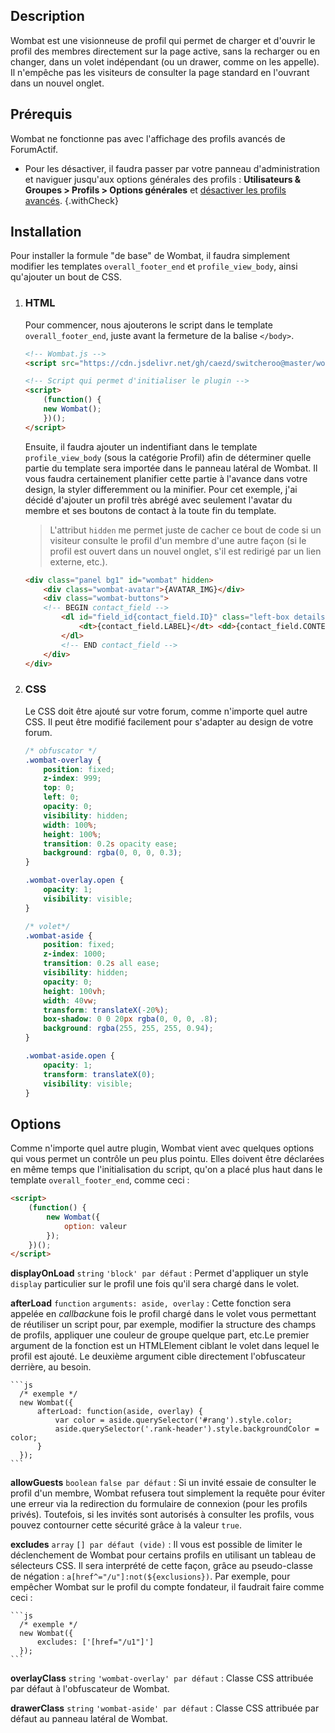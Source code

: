 ## Description

Wombat est une visionneuse de profil qui permet de charger et d'ouvrir le profil des membres directement sur la page active, sans la recharger ou en changer, dans un volet indépendant (ou un drawer, comme on les appelle). Il n'empêche pas les visiteurs de consulter la page standard en l'ouvrant dans un nouvel onglet.

## Prérequis

Wombat ne fonctionne pas avec l'affichage des profils avancés de ForumActif.

* Pour les désactiver, il faudra passer par votre panneau d'administration et naviguer jusqu'aux options générales des profils : **Utilisateurs & Groupes > Profils > Options générales** et [désactiver les profils avancés](https://i.imgur.com/uqvPrAf.png).
{.withCheck}

## Installation

Pour installer la formule "de base" de Wombat, il faudra simplement modifier les templates `overall_footer_end` et `profile_view_body`, ainsi qu'ajouter un bout de CSS.

1. ### HTML

	Pour commencer, nous ajouterons le script dans le template `overall_footer_end`, juste avant la fermeture de la balise `</body>`.

	```html
	<!-- Wombat.js -->
	<script src="https://cdn.jsdelivr.net/gh/caezd/switcheroo@master/wombat.js"></script>

	<!-- Script qui permet d'initialiser le plugin -->
	<script>
	    (function() {
		new Wombat();
	    })();
	</script>
	```

	Ensuite, il faudra ajouter un indentifiant dans le template `profile_view_body` (sous la catégorie Profil) afin de déterminer quelle partie du template sera importée dans le panneau latéral de Wombat. Il vous faudra certainement planifier cette partie à l'avance dans votre design, la styler differemment ou la minifier. Pour cet exemple, j'ai décidé d'ajouter un profil très abrégé avec seulement l'avatar du membre et ses boutons de contact à la toute fin du template.

	> L'attribut `hidden` me permet juste de cacher ce bout de code si un visiteur consulte le profil d'un membre d'une autre façon (si le profil est ouvert dans un nouvel onglet, s'il est redirigé par un lien externe, etc.).

	```html
	<div class="panel bg1" id="wombat" hidden>
	    <div class="wombat-avatar">{AVATAR_IMG}</div>
	    <div class="wombat-buttons">
		<!-- BEGIN contact_field -->
			<dl id="field_id{contact_field.ID}" class="left-box details" style="width: 80%;">
				<dt>{contact_field.LABEL}</dt> <dd>{contact_field.CONTENT}</dd>
			</dl>
			<!-- END contact_field -->
	    </div>
	</div>
	```

2. ### CSS

	Le CSS doit être ajouté sur votre forum, comme n'importe quel autre CSS. Il peut être modifié facilement pour s'adapter au design de votre forum.

	```css
	/* obfuscator */
	.wombat-overlay {
	    position: fixed;
	    z-index: 999;
	    top: 0;
	    left: 0;
	    opacity: 0;
	    visibility: hidden;
	    width: 100%;
	    height: 100%;
	    transition: 0.2s opacity ease;
	    background: rgba(0, 0, 0, 0.3);
	}

	.wombat-overlay.open {
	    opacity: 1;
	    visibility: visible;
	}

	/* volet*/
	.wombat-aside {
	    position: fixed;
	    z-index: 1000;
	    transition: 0.2s all ease;
	    visibility: hidden;
	    opacity: 0;
	    height: 100vh;
	    width: 40vw;
	    transform: translateX(-20%);
	    box-shadow: 0 0 20px rgba(0, 0, 0, .8);
	    background: rgba(255, 255, 255, 0.94);
	}

	.wombat-aside.open {
	    opacity: 1;
	    transform: translateX(0);
	    visibility: visible;
	}
	```

## Options

Comme n'importe quel autre plugin, Wombat vient avec quelques options qui vous permet un contrôle un peu plus pointu. Elles doivent être déclarées en même temps que l'initialisation du script, qu'on a placé plus haut dans le template `overall_footer_end`, comme ceci :

```html
<script>
    (function() {
        new Wombat({
            option: valeur
        });
    })();
</script>
```

**displayOnLoad** `string`  `'block' par défaut`
: Permet d'appliquer un style `display` particulier sur le profil une fois qu'il sera chargé dans le volet.

**afterLoad** `function` `arguments: aside, overlay`
: Cette fonction sera appelée en *callback*une fois le profil chargé dans le volet vous permettant de réutiliser un script pour, par exemple, modifier la structure des champs de profils, appliquer une couleur de groupe quelque part, etc.Le premier argument de la fonction est un HTMLElement ciblant le volet dans lequel le profil est ajouté. Le deuxième argument cible directement l'obfuscateur derrière, au besoin.

    ```js
      /* exemple */
      new Wombat({
          afterLoad: function(aside, overlay) {
              var color = aside.querySelector('#rang').style.color;
              aside.querySelector('.rank-header').style.backgroundColor = color;
          }
      });
    ```

**allowGuests** `boolean` `false par défaut`
: Si un invité essaie de consulter le profil d'un membre, Wombat refusera tout simplement la requête pour éviter une erreur via la redirection du formulaire de connexion (pour les profils privés). Toutefois, si les invités sont autorisés à consulter les profils, vous pouvez contourner cette sécurité grâce à la valeur `true`.

**excludes** `array` `[] par défaut (vide)`
: Il vous est possible de limiter le déclenchement de Wombat pour certains profils en utilisant un tableau de sélecteurs CSS. Il sera interprété de cette façon, grâce au pseudo-classe de négation : `a[href^="/u"]:not(${exclusions})`. Par exemple, pour empêcher Wombat sur le profil du compte fondateur, il faudrait faire comme ceci :

    ```js
      /* exemple */
      new Wombat({
          excludes: ['[href="/u1"]']
      });
    ```

**overlayClass** `string` `'wombat-overlay' par défaut`
: Classe CSS attribuée par défaut à l'obfuscateur de Wombat.

**drawerClass** `string` `'wombat-aside' par défaut`
: Classe CSS attribuée par défaut au panneau latéral de Wombat.
